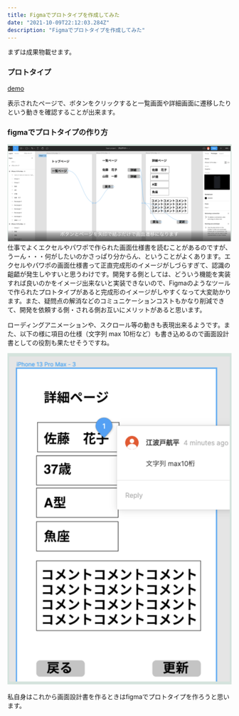 ```yaml
---
title: Figmaでプロトタイプを作成してみた
date: "2021-10-09T22:12:03.284Z"
description: "Figmaでプロトタイプを作成してみた"
---
```


まずは成果物載せます。

### プロトタイプ
<a href="https://www.figma.com/proto/PhylVYjozLhoO62fqqsY8g/%E3%83%96%E3%83%AD%E3%82%B0%E3%83%90%E3%83%8A%E3%83%BC?node-id=47%3A16&scaling=scale-down&page-id=2%3A2&starting-point-node-id=47%3A16" target="_blank">demo</a>

表示されたページで、ボタンをクリックすると一覧画面や詳細画面に遷移したりという動きを確認することが出来ます。

### figmaでプロトタイプの作り方

![Image](./img1.png)
仕事でよくエクセルやパワポで作られた画面仕様書を読むことがあるのですが、うーん・・・何がしたいのかさっぱり分からん、ということがよくあります。エクセルやパワポの画面仕様書って正直完成形のイメージがしづらすぎて、認識の齟齬が発生しやすいと思うわけです。開発する側としては、どういう機能を実装すれば良いのかをイメージ出来ないと実装できないので、Figmaのようなツールで作られたプロトタイプがあると完成形のイメージがしやすくなって大変助かります。また、疑問点の解消などのコミュニケーションコストもかなり削減できて、開発を依頼する側・される側お互いにメリットがあると思います。

ローディングアニメーションや、スクロール等の動きも表現出来るようです。また、以下の様に項目の仕様（文字列 max 10桁など）も書き込めるので画面設計書としての役割も果たせそうですね。

![Image](./img2.png)

私自身はこれから画面設計書を作るときはfigmaでプロトタイプを作ろうと思います。
